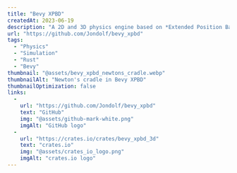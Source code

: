 ```yaml
---
title: "Bevy XPBD"
createdAt: 2023-06-19
description: "A 2D and 3D physics engine based on *Extended Position Based Dynamics* (XPBD) for the [Bevy game engine](https://bevyengine.org)."
url: "https://github.com/Jondolf/bevy_xpbd"
tags:
  - "Physics"
  - "Simulation"
  - "Rust"
  - "Bevy"
thumbnail: "@assets/bevy_xpbd_newtons_cradle.webp"
thumbnailAlt: "Newton's cradle in Bevy XPBD"
thumbnailOptimization: false
links:
  -
    url: "https://github.com/Jondolf/bevy_xpbd"
    text: "GitHub"
    img: "@assets/github-mark-white.png"
    imgAlt: "GitHub logo"
  -
    url: "https://crates.io/crates/bevy_xpbd_3d"
    text: "crates.io"
    img: "@assets/crates_io_logo.png"
    imgAlt: "crates.io logo"
---
```

